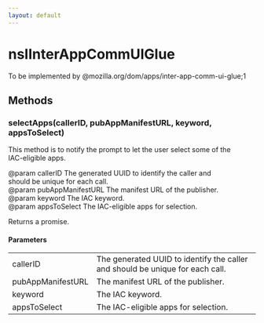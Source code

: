 ```yaml
---
layout: default
---
```


# nsIInterAppCommUIGlue #
  
To be implemented by @mozilla.org/dom/apps/inter-app-comm-ui-glue;1  
  

## Methods ##

### selectApps(callerID, pubAppManifestURL, keyword, appsToSelect) ###
  
This method is to notify the prompt to let the user select some of the  
IAC-eligible apps.  
  
@param callerID           The generated UUID to identify the caller and  
                          should be unique for each call.  
@param pubAppManifestURL  The manifest URL of the publisher.  
@param keyword            The IAC keyword.  
@param appsToSelect       The IAC-eligible apps for selection.  
  
Returns a promise.  
  

#### Parameters ####

<table>

<tr>
<td>callerID</td>
<td>The generated UUID to identify the caller and  
                          should be unique for each call.  
</td>
</tr>

<tr>
<td>pubAppManifestURL</td>
<td>The manifest URL of the publisher.  
</td>
</tr>

<tr>
<td>keyword</td>
<td>The IAC keyword.  
</td>
</tr>

<tr>
<td>appsToSelect</td>
<td>The IAC-eligible apps for selection.  
</td>
</tr>

</table>
